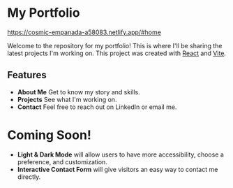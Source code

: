 # My Portfolio

https://cosmic-empanada-a58083.netlify.app/#home 

Welcome to the repository for my portfolio! This is where I'll be sharing the latest projects I'm working on. This project was created with [React](https://reactjs.org/) and [Vite](https://vitejs.dev/guide/). 

## Features
- **About Me** Get to know my story and skills.
- **Projects** See what I'm working on.
- **Contact** Feel free to reach out on LinkedIn or email me.

# Coming Soon!
- **Light & Dark Mode** will allow users to have more accessibility, choose a preference, and customization. 
- **Interactive Contact Form** will give visitors an easy way to contact me directly.
<!-- - add seemless transition between pages -->

<!-- {color scheme, describe buttons, talk about what the features do} -->